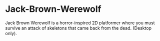 # Jack-Brown-Werewolf
Jack Brown Werewolf is a horror-inspired 2D platformer where you must survive an attack of skeletons that came back from the dead. (Desktop only).
